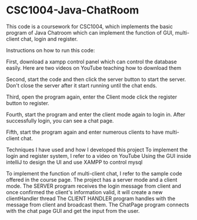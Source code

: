 # CSC1004-Java-ChatRoom
  
This code is a coursework for CSC1004, which implements the basic program of Java Chatroom
which can implement the function of GUI, multi-client chat, 
login and register.

Instructions on how to run this code:

  First, download a xampp control panel which can control the database
  easily.
  Here are two videos on YouTube teaching how to download them

  Second, start the code and then click the server button to start the
  server. Don't close the server after it start running until the chat ends.

  Third, open the program again, enter the Client mode
  click the register button to register. 

  Fourth, start the program and enter the client mode again to login in.
  After successfully login, you can see a chat page.

  Fifth, start the program again and enter numerous clients to have
  multi-client chat.

Techniques I have used and how I developed this project
  To implement the login and register system, I refer to a video on YouTube
  Using the GUI inside intelliJ to design the UI 
  and use XAMPP to control mysql

  To implement the function of multi-client chat, I refer to the sample 
  code offered in the course page.
  The project has a server mode and a client mode.
  The SERVER program receives the login message from client 
  and once confirmed the client's information valid, 
  it will create a new clientHandler thread
  The CLIENT HANDLER program handles with the message from client 
  and broadcast them.
  The ChatPage program connects with the chat page GUI and get the input
  from the user.
  
  
